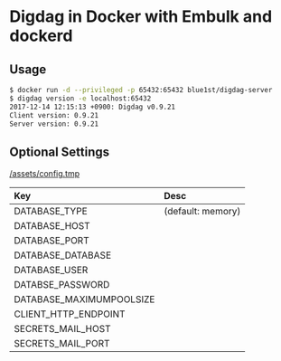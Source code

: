 # Digdag in Docker with Embulk and dockerd

## Usage

```bash
$ docker run -d --privileged -p 65432:65432 blue1st/digdag-server
$ digdag version -e localhost:65432
2017-12-14 12:15:13 +0900: Digdag v0.9.21
Client version: 0.9.21
Server version: 0.9.21
```

## Optional Settings

[/assets/config.tmp](./assets/config.tmp)

|Key|Desc|
|:---|:---|
|DATABASE_TYPE|(default: memory)|
|DATABASE_HOST||
|DATABASE_PORT||
|DATABASE_DATABASE||
|DATABASE_USER||
|DATABSE_PASSWORD||
|DATABASE_MAXIMUMPOOLSIZE||
|CLIENT_HTTP_ENDPOINT||
|SECRETS_MAIL_HOST||
|SECRETS_MAIL_PORT||
